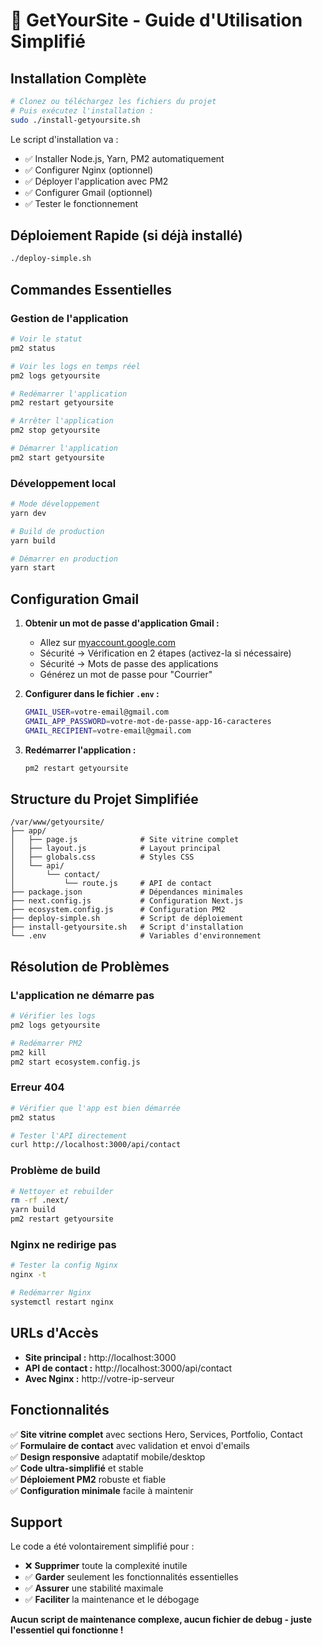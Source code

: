 # 🚀 GetYourSite - Guide d'Utilisation Simplifié

## Installation Complète

```bash
# Clonez ou téléchargez les fichiers du projet
# Puis exécutez l'installation :
sudo ./install-getyoursite.sh
```

Le script d'installation va :
- ✅ Installer Node.js, Yarn, PM2 automatiquement
- ✅ Configurer Nginx (optionnel)
- ✅ Déployer l'application avec PM2
- ✅ Configurer Gmail (optionnel)
- ✅ Tester le fonctionnement

## Déploiement Rapide (si déjà installé)

```bash
./deploy-simple.sh
```

## Commandes Essentielles

### Gestion de l'application
```bash
# Voir le statut
pm2 status

# Voir les logs en temps réel
pm2 logs getyoursite

# Redémarrer l'application
pm2 restart getyoursite

# Arrêter l'application
pm2 stop getyoursite

# Démarrer l'application
pm2 start getyoursite
```

### Développement local
```bash
# Mode développement
yarn dev

# Build de production
yarn build

# Démarrer en production
yarn start
```

## Configuration Gmail

1. **Obtenir un mot de passe d'application Gmail :**
   - Allez sur [myaccount.google.com](https://myaccount.google.com)
   - Sécurité → Vérification en 2 étapes (activez-la si nécessaire)
   - Sécurité → Mots de passe des applications
   - Générez un mot de passe pour "Courrier"

2. **Configurer dans le fichier `.env` :**
   ```bash
   GMAIL_USER=votre-email@gmail.com
   GMAIL_APP_PASSWORD=votre-mot-de-passe-app-16-caracteres
   GMAIL_RECIPIENT=votre-email@gmail.com
   ```

3. **Redémarrer l'application :**
   ```bash
   pm2 restart getyoursite
   ```

## Structure du Projet Simplifiée

```
/var/www/getyoursite/
├── app/
│   ├── page.js              # Site vitrine complet
│   ├── layout.js            # Layout principal
│   ├── globals.css          # Styles CSS
│   └── api/
│       └── contact/
│           └── route.js     # API de contact
├── package.json             # Dépendances minimales
├── next.config.js           # Configuration Next.js
├── ecosystem.config.js      # Configuration PM2
├── deploy-simple.sh         # Script de déploiement
├── install-getyoursite.sh   # Script d'installation
└── .env                     # Variables d'environnement
```

## Résolution de Problèmes

### L'application ne démarre pas
```bash
# Vérifier les logs
pm2 logs getyoursite

# Redémarrer PM2
pm2 kill
pm2 start ecosystem.config.js
```

### Erreur 404 
```bash
# Vérifier que l'app est bien démarrée
pm2 status

# Tester l'API directement
curl http://localhost:3000/api/contact
```

### Problème de build
```bash
# Nettoyer et rebuilder
rm -rf .next/
yarn build
pm2 restart getyoursite
```

### Nginx ne redirige pas
```bash
# Tester la config Nginx
nginx -t

# Redémarrer Nginx
systemctl restart nginx
```

## URLs d'Accès

- **Site principal :** http://localhost:3000
- **API de contact :** http://localhost:3000/api/contact
- **Avec Nginx :** http://votre-ip-serveur

## Fonctionnalités

✅ **Site vitrine complet** avec sections Hero, Services, Portfolio, Contact  
✅ **Formulaire de contact** avec validation et envoi d'emails  
✅ **Design responsive** adaptatif mobile/desktop  
✅ **Code ultra-simplifié** et stable  
✅ **Déploiement PM2** robuste et fiable  
✅ **Configuration minimale** facile à maintenir  

## Support

Le code a été volontairement simplifié pour :
- ❌ **Supprimer** toute la complexité inutile
- ✅ **Garder** seulement les fonctionnalités essentielles  
- ✅ **Assurer** une stabilité maximale
- ✅ **Faciliter** la maintenance et le débogage

**Aucun script de maintenance complexe, aucun fichier de debug - juste l'essentiel qui fonctionne !**